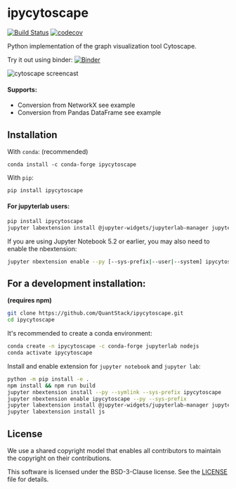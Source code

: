 # ipycytoscape

[![Build Status](https://travis-ci.org/Quantstack/ipycytoscape.svg?branch=master)](https://travis-ci.org/Quantstack/ipycytoscape)
[![codecov](https://codecov.io/gh/Quantstack/ipycytoscape/branch/master/graph/badge.svg)](https://codecov.io/gh/Quantstack/ipycytoscape)

Python implementation of the graph visualization tool Cytoscape.

Try it out using binder: [![Binder](https://mybinder.org/badge_logo.svg)](https://mybinder.org/v2/gh/QuantStack/ipycytoscape/stable?filepath=examples)

![cytoscape screencast](https://user-images.githubusercontent.com/17600982/76328068-bbbbcf00-62e2-11ea-93ed-01ba392ac50c.gif)

#### Supports:

* Conversion from NetworkX see example
* Conversion from Pandas DataFrame see example

## Installation

With `conda`: (recommended)

```
conda install -c conda-forge ipycytoscape
```

With `pip`:

```bash
pip install ipycytoscape
```

#### For jupyterlab users:

```bash
pip install ipycytoscape
jupyter labextension install @jupyter-widgets/jupyterlab-manager jupyter-cytoscape
```

If you are using Jupyter Notebook 5.2 or earlier, you may also need to enable
the nbextension:
```bash
jupyter nbextension enable --py [--sys-prefix|--user|--system] ipycytoscape
```

## For a development installation:
**(requires npm)**

```bash
git clone https://github.com/QuantStack/ipycytoscape.git
cd ipycytoscape
```

It's recommended to create a conda environment:

```bash
conda create -n ipycytoscape -c conda-forge jupyterlab nodejs
conda activate ipycytoscape
```

Install and enable extension for `jupyter notebook` and `jupyter lab`:

```bash
python -m pip install -e .
npm install && npm run build
jupyter nbextension install --py --symlink --sys-prefix ipycytoscape
jupyter nbextension enable ipycytoscape --py --sys-prefix
jupyter labextension install @jupyter-widgets/jupyterlab-manager jupyter-cytoscape
jupyter labextension install js
```

## License

We use a shared copyright model that enables all contributors to maintain the
copyright on their contributions.

This software is licensed under the BSD-3-Clause license. See the
[LICENSE](LICENSE) file for details.
